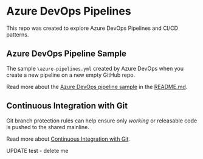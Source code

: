 # Azure DevOps Pipelines

This repo was created to explore Azure DevOps Pipelines and CI/CD patterns.

## Azure DevOps Pipeline Sample 

The sample `\azure-pipelines.yml` created by Azure DevOps when you create a new pipeline on a new empty GitHub repo. 

Read more about the [Azure DevOps pipeline sample](sample/README.md) in the [README.md](sample/README.md).

## Continuous Integration with Git

Git branch protection rules can help ensure only *working* or releasable code is pushed to the shared mainline.

Read more about [Continuous Integration with Git](ci/README.md).

UPDATE test - delete me